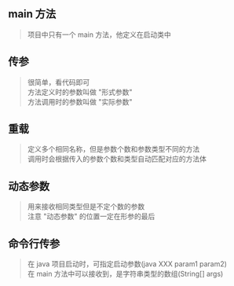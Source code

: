 ## main 方法
> 项目中只有一个 main 方法，他定义在启动类中

## 传参
> 很简单，看代码即可 <br/>
> 方法定义时的参数叫做 "形式参数"<br/>
> 方法调用时的参数叫做 "实际参数"

## 重载
> 定义多个相同名称，但是参数个数和参数类型不同的方法<br/>
> 调用时会根据传入的参数个数和类型自动匹配对应的方法体

## 动态参数
> 用来接收相同类型但是不定个数的参数 <br/>
> 注意 "动态参数" 的位置一定在形参的最后

## 命令行传参
> 在 java 项目启动时，可指定启动参数(java XXX param1 param2)<br/>
> 在 main 方法中可以接收到，是字符串类型的数组(String[] args)